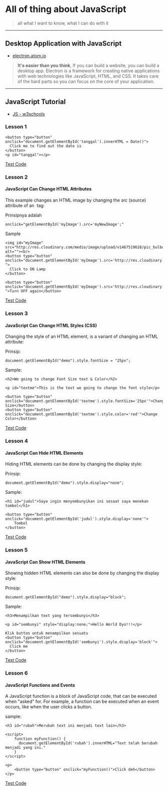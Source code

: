 # All of thing about JavaScript

> all what I want to know, what I can do with it

----

## Desktop Application with JavaScript

* [electron.atom.io](http://electron.atom.io/)

> **It's easier than you think**, If you can build a website, you can build a desktop app. Electron is a framework for creating native applications with web technologies like JavaScript, HTML, and CSS. It takes care of the hard parts so you can focus on the core of your application.

---

## JavaScript Tutorial

* [JS - w3schools](http://www.w3schools.com/js/default.asp)

### Lesson 1

	<button type="button" onclick="document.getElementById('tanggal').innerHTML = Date()">
	  Click me to find out the date is
	</button>
	<p id="tanggal"></p>

[Test Code](https://jsfiddle.net/vanbumi/fhbof9ee/)	

### Lesson 2

#### JavaScript Can Change HTML Attributes 

This example changes an HTML image by changing the src (source) attribute of an <img> tag:

Prinsipnya adalah

	onclick="getElementById('myImage').src='myNewImage';"

Sample	

	<img id="myImage" src="http://res.cloudinary.com/medio/image/upload/v1467519618/pic_bulboff_diye3u.gif" alt=""><br>
	<button type="button" onclick="document.getElementById('myImage').src='http://res.cloudinary.com/medio/image/upload/v1467519606/pic_bulbon_hnaava.gif' ">
	  Click to ON Lamp
	</button>

	<button type="button" onclick="document.getElementById('myImage').src='http://res.cloudinary.com/medio/image/upload/v1467519618/pic_bulboff_diye3u.gif' ">Turn OFF again</button>

[Test Code](https://jsfiddle.net/vanbumi/eg5vfcye/1/)

### Lesson 3

#### JavaScript Can Change HTML Styles (CSS)

Changing the style of an HTML element, is a variant of changing an HTML attribute:

Prinsip:

	document.getElementById("demo").style.fontSize = "25px";

Sample:

	<h2>We going to change Font Size text & Color</h2>

	<p id="textme">This is the text we going to change the font style</p>

	<button type="button" onclick="document.getElementById('textme').style.fontSize='25px'">Change Size</button>
	<button type="button" onclick="document.getElementById('textme').style.color='red'">Change Color</button>	

[Test Code](https://jsfiddle.net/vanbumi/jc0reegf/10/)

### Lesson 4 

#### JavaScript Can Hide HTML Elements

Hiding HTML elements can be done by changing the display style:

Prinsip:

	document.getElementById("demo").style.display="none";

Sample:

	<h1 id="judul">Saya ingin menyembunyikan ini sesaat saya menekan tombol</h1>

	<button type="button" onclick="document.getElementById('judul').style.display='none'">
		Tombol
	</button>	

[Test Code](https://jsfiddle.net/vanbumi/3jouruqw/3/)

### Lesson 5

#### JavaScript Can Show HTML Elements

Showing hidden HTML elements can also be done by changing the display style:	

Prinsip:

	document.getElementById("demo").style.display="block";

Sample:

	<h3>Menampilkan text yang tersembunyi</h3>

	<p id="sembunyi" style="display:none;">Hello World Dyo!!!</p>

	Klik button untuk menampilkan sesuatu 
	<button type="button" onclick="document.getElementById('sembunyi').style.display='block'">
	  Click me
	</button>

[Test Code](https://jsfiddle.net/vanbumi/esadgyd9/7/)

### Lesson 6

#### JavaScript Functions and Events

A JavaScript function is a block of JavaScript code, that can be executed when "asked" for. For example, a function can be executed when an event occurs, like when the user clicks a button.

sample:

	<h3 id="rubah">Merubah text ini menjadi text lain</h3>
  
	<script>
	    function myFunction() {
	      document.getElementById('rubah').innerHTML="Text telah berubah menjadi yang ini."
	    }
	</script>
		 
	<p>
		<button type="button" onclick="myFunction()">Click deh</button>
	</p>

[Test Code](https://jsbin.com/mixeri/edit?html,output)	